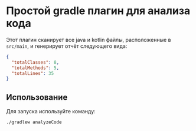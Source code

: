 # Простой gradle плагин для анализа кода

Этот плагин сканирует все java и kotlin файлы, расположенные в `src/main`, и генерирует отчёт следующего вида:
```json
{
  "totalClasses": 8,
  "totalMethods": 5,
  "totalLines": 35
}
```
## Использование
Для запуска используйте команду: 

`./gradlew analyzeCode`
